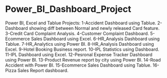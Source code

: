# Power_BI_Dashboard_Project
Power BI, Excel and Tablue Projects:
1-Accident Dashboard using Tablue.
2-Dashboard showing diff between Normal and newly released Card feature.
3-Credit Card Complaint Analysis.
4-Customer Complaint Dashboard.
5-Ecommerce Sales Dashboard using Excel.
6-HR_Analysis Dashboard using Tablue.
7-HR_Analytics using Power BI.
8-HR_Analysis Dashboard using Excel.
9-Hotel Booking Business report.
10-IPL Statistics using Dashboard.
11-IPL Dashboard using Excel.
12-Pesronal Expense Tracker Dashboard using Power BI.
13-Product Revenue report by city using Power BI.
14-Road Accident with Power BI.
15-Ecommerce Sales Dashboard using Tablue.
16-Pizza Sales Report dashboard.

